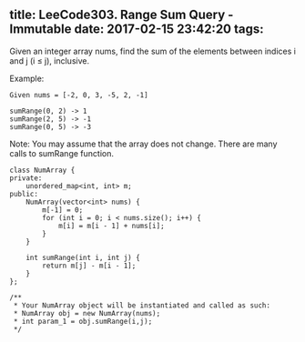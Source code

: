 title: LeeCode303. Range Sum Query - Immutable
date: 2017-02-15 23:42:20
tags:
---
Given an integer array nums, find the sum of the elements between indices i and j (i ≤ j), inclusive.

Example:
```
Given nums = [-2, 0, 3, -5, 2, -1]

sumRange(0, 2) -> 1
sumRange(2, 5) -> -1
sumRange(0, 5) -> -3
```
Note:
You may assume that the array does not change.
There are many calls to sumRange function.

```
class NumArray {
private:
    unordered_map<int, int> m;
public:
    NumArray(vector<int> nums) {
        m[-1] = 0;
        for (int i = 0; i < nums.size(); i++) {
            m[i] = m[i - 1] + nums[i];
        }
    }
    
    int sumRange(int i, int j) {
        return m[j] - m[i - 1];
    }
};

/**
 * Your NumArray object will be instantiated and called as such:
 * NumArray obj = new NumArray(nums);
 * int param_1 = obj.sumRange(i,j);
 */
```